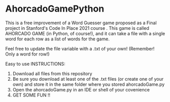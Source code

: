 # AhorcadoGamePython
This is a free improvement of a Word Guesser game proposed as a Final project in Stanford's Code In Place 2021 course . This game is called AHORCADO GAME (in Python, of course!), and it can take a file with a single word for each row as a list of words for the game.

Feel free to update the file variable with a .txt of your own! 
(Remember! Only a word for row!)

Easy to use INSTRUCTIONS:
1) Download all files from this repository
2) Be sure you download at least one of the .txt files (or create one of your own) and store it in the same folder where you stored ahorcadoGame.py
4) Open the ahorcadoGame.py in an IDE or shell of your covenience
5) GET SOME FUN !!
